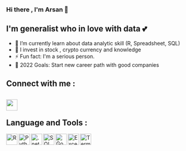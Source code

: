 ### Hi there , I'm Arsan 👋

I'm generalist who in love with data :two_hearts:
------
- 🌱 I’m currently learn about data analytic skill (R, Spreadsheet, SQL)
- 🔭 I invest in stock , crypto currency and knowledge
- ⚡ Fun fact: I'm a serious person.
- 🥅 2022 Goals: Start new career path with good companies

Connect with me :
------
<img align="left" alt="" width="30px" src="https://cdn-icons.flaticon.com/png/512/3256/premium/3256013.png?token=exp=1643444772~hmac=2ca41427ad4cfd41f19623f37791d9bb"/><br/><br/>
Language and Tools :
------
<img align="left" alt="R" width="30px" src="https://cdn-icons.flaticon.com/png/512/3666/premium/3666226.png?token=exp=1643444328~hmac=75aaaa3ebce5af7735103899d742af66"/>
<img align="left" alt="Python" width="30px" src="https://cdn-icons-png.flaticon.com/512/5968/5968350.png"/>
<img align="left" alt=".net" width="30px" src="https://cdn-icons-png.flaticon.com/512/2748/2748383.png"/>
<img align="left" alt="SQL" width="30px" src="https://cdn-icons-png.flaticon.com/512/3430/3430130.png"/>
<img align="left" alt="Google Sheet" width="30px" src="https://cdn-icons-png.flaticon.com/512/281/281761.png"/>
<img align="left" alt="Excel" width="30px" src="https://cdn-icons-png.flaticon.com/512/732/732220.png"/>
<img align="left" alt="Terminal" width="30px" src="https://cdn-icons-png.flaticon.com/512/512/512204.png"/>





